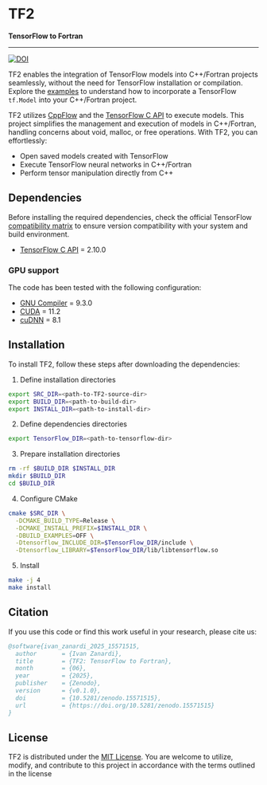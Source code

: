 # TF2

**TensorFlow to Fortran**

---
[![DOI](https://zenodo.org/badge/906773844.svg)](https://doi.org/10.5281/zenodo.15571514)

TF2 enables the integration of TensorFlow models into C++/Fortran projects seamlessly, without the need for TensorFlow installation or compilation. Explore the [examples](https://github.com/ivanZanardi/tf2/tree/main/examples) to understand how to incorporate a TensorFlow `tf.Model` into your C++/Fortran project.

TF2 utilizes [CppFlow](https://github.com/serizba/cppflow/) and the [TensorFlow C API](https://www.tensorflow.org/install/lang_c) to execute models. This project simplifies the management and execution of models in C++/Fortran, handling concerns about void, malloc, or free operations. With TF2, you can effortlessly:

* Open saved models created with TensorFlow
* Execute TensorFlow neural networks in C++/Fortran
* Perform tensor manipulation directly from C++

## Dependencies

Before installing the required dependencies, check the official TensorFlow [compatibility matrix](https://www.tensorflow.org/install/source/) to ensure version compatibility with your system and build environment.

* [TensorFlow C API](https://www.tensorflow.org/install/lang_c/) = 2.10.0

### GPU support

The code has been tested with the following configuration:

* [GNU Compiler](https://ftp.gnu.org/gnu/gcc/) = 9.3.0
* [CUDA](https://developer.nvidia.com/cuda-toolkit-archive/) = 11.2
* [cuDNN](https://developer.nvidia.com/rdp/cudnn-archive/) = 8.1

## Installation

To install TF2, follow these steps after downloading the dependencies:

1. Define installation directories

  ```bash
  export SRC_DIR=<path-to-TF2-source-dir>
  export BUILD_DIR=<path-to-build-dir>
  export INSTALL_DIR=<path-to-install-dir>
  ```

2. Define dependencies directories

  ```bash
  export TensorFlow_DIR=<path-to-tensorflow-dir>
  ```

3. Prepare installation directories

  ```bash
  rm -rf $BUILD_DIR $INSTALL_DIR
  mkdir $BUILD_DIR
  cd $BUILD_DIR
  ```

4. Configure CMake

  ```bash
  cmake $SRC_DIR \
    -DCMAKE_BUILD_TYPE=Release \
    -DCMAKE_INSTALL_PREFIX=$INSTALL_DIR \
    -DBUILD_EXAMPLES=OFF \
    -Dtensorflow_INCLUDE_DIR=$TensorFlow_DIR/include \
    -Dtensorflow_LIBRARY=$TensorFlow_DIR/lib/libtensorflow.so
  ```

5. Install

  ```bash
  make -j 4
  make install
  ```

## Citation

If you use this code or find this work useful in your research, please cite us:

```bibtex
@software{ivan_zanardi_2025_15571515,
  author       = {Ivan Zanardi},
  title        = {TF2: TensorFlow to Fortran},
  month        = {06},
  year         = {2025},
  publisher    = {Zenodo},
  version      = {v0.1.0},
  doi          = {10.5281/zenodo.15571515},
  url          = {https://doi.org/10.5281/zenodo.15571515}
}
```

## License

TF2 is distributed under the [MIT License](https://github.com/ivanZanardi/tf2/blob/main/LICENSE). You are welcome to utilize, modify, and contribute to this project in accordance with the terms outlined in the license
